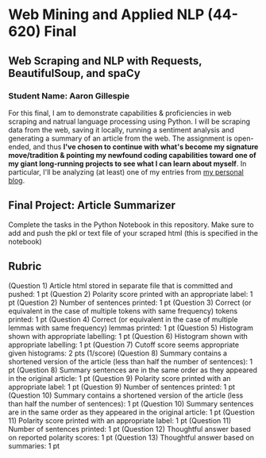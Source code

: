 # Web Mining and Applied NLP (44-620) Final

## Web Scraping and NLP with Requests, BeautifulSoup, and spaCy

### Student Name: Aaron Gillespie

For this final, I am to demonstrate capabilities & proficiencies in web scraping and natrual language processing using Python. I will be scraping data from the web, saving it locally, running a sentiment analysis and generating a summary of an article from the web. The assignment is open-ended, and thus **I've chosen to continue with what's become my signature move/tradition & pointing my newfound coding capabilities toward one of my giant long-running projects to see what I can learn about myself**. In particular, I'll be analyzing (at least) one of my entries from [my personal blog](https://aarongilly.com/Columns).

## Final Project: Article Summarizer
Complete the tasks in the Python Notebook in this repository. Make sure to add and push the pkl or text file of your scraped html (this is specified in the notebook)

## Rubric
(Question 1) Article html stored in separate file that is committed and pushed: 1 pt
(Question 2) Polarity score printed with an appropriate label: 1 pt
(Question 2) Number of sentences printed: 1 pt
(Question 3) Correct (or equivalent in the case of multiple tokens with same frequency) tokens printed: 1 pt
(Question 4) Correct (or equivalent in the case of multiple lemmas with same frequency) lemmas printed: 1 pt
(Question 5) Histogram shown with appropriate labelling: 1 pt
(Question 6) Histogram shown with appropriate labelling: 1 pt
(Question 7) Cutoff score seems appropriate given histograms: 2 pts (1/score)
(Question 8) Summary contains a shortened version of the article (less than half the number of sentences): 1 pt
(Question 8) Summary sentences are in the same order as they appeared in the original article: 1 pt
(Question 9) Polarity score printed with an appropriate label: 1 pt
(Question 9) Number of sentences printed: 1 pt
(Question 10) Summary contains a shortened version of the article (less than half the number of sentences): 1 pt
(Question 10) Summary sentences are in the same order as they appeared in the original article: 1 pt
(Question 11) Polarity score printed with an appropriate label: 1 pt
(Question 11) Number of sentences printed: 1 pt
(Question 12) Thoughtful answer based on reported polarity scores: 1 pt
(Question 13) Thoughtful answer based on summaries: 1 pt
